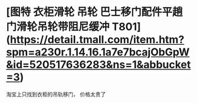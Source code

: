 # [图特 衣柜滑轮 吊轮 巴士移门配件平趟门滑轮吊轮带阻尼缓冲 T801] (https://detail.tmall.com/item.htm?spm=a230r.1.14.16.1a7e7bcajObGpW&id=520517636283&ns=1&abbucket=3)
淘宝上只找到衣柜的吊轨移门， 价格太贵了

